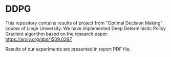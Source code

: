 # DDPG
This repository contains results of project from "Optimal Decision Making" course of Liege University. We have implemented Deep Deterministic Policy Gradient algorithm based on the research paper: https://arxiv.org/abs/1509.0297

Results of our experiments are presented in report PDF file.

